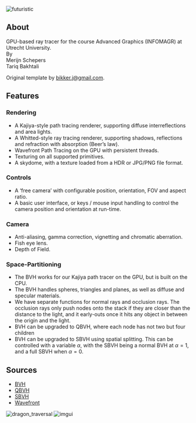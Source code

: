 ![futuristic](https://user-images.githubusercontent.com/22050862/227993934-1adf935c-0153-4995-8eac-296009f73cc1.png)

## About
GPU-based ray tracer for the course Advanced Graphics (INFOMAGR) at Utrecht University. </br>
By </br>
Merijn Schepers </br>
Tariq Bakhtali </br>

Original template by bikker.j@gmail.com.

## Features
### Rendering
- A Kajiya-style path tracing renderer, supporting diffuse interreflections and area lights.
- A Whitted-style ray tracing renderer, supporting shadows, reflections and refraction with absorption (Beer’s law).
- Wavefront Path Tracing on the GPU with persistent threads.
- Texturing on all supported primitives.
- A skydome, with a texture loaded from a HDR or JPG/PNG file format.

### Controls
- A ‘free camera’ with configurable position, orientation, FOV and aspect ratio.
- A basic user interface, or keys / mouse input handling to control the camera position and orientation at run-time.

### Camera
- Anti-aliasing, gamma correction, vignetting and chromatic aberration.
- Fish eye lens.
- Depth of Field.

### Space-Partitioning
- The BVH works for our Kajiya path tracer on the GPU, but is built on the CPU.
- The BVH handles spheres, triangles and planes, as well as diffuse and specular materials.
- We have separate functions for normal rays and occlusion rays. The occlusion rays only push nodes onto the stack if they are closer than the distance to the light, and it early-outs once it hits any object in between the origin and the light.
- BVH can be upgraded to QBVH, where each node has not two but four children
- BVH can be upgraded to SBVH using spatial splitting. This can be controlled with a variable $\alpha$, with the SBVH being a normal BVH at $\alpha = 1$, and a full SBVH when $\alpha = 0$.

## Sources
- [BVH](https://jacco.ompf2.com/2022/04/13/how-to-build-a-bvh-part-1-basics/)
- [QBVH](https://github.com/jan-van-bergen/GPU-Raytracer/blob/master/Src/BVH/Converters/BVH4Converter.cpp)
- [SBVH](https://www.nvidia.com/docs/IO/77714/sbvh.pdf)
- [Wavefront](https://research.nvidia.com/publication/2013-07_megakernels-considered-harmful-wavefront-path-tracing-gpus)

![dragon_traversal](https://user-images.githubusercontent.com/22050862/227994352-ea4effa7-12ae-4f9d-8b01-d5ca54613be2.png)
![imgui](https://user-images.githubusercontent.com/22050862/227994372-d0818453-3078-46b4-8f57-4b7950821bd9.png)


